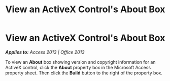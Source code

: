 ﻿---
title: View an ActiveX Control's About Box
TOCTitle: View an ActiveX Control's About Box
ms:assetid: 72a855b4-dd1a-a531-6402-0321335d3bf5
ms:mtpsurl: https://msdn.microsoft.com/en-us/library/Ff195825(v=office.15)
ms:contentKeyID: 48545612
ms.date: 09/18/2015
mtps_version: v=office.15
f1_keywords:
- vbaac10.chm4039
f1_categories:
- Office.Version=v15
---

# View an ActiveX Control's About Box


_**Applies to:** Access 2013 | Office 2013_

To view an **About** box showing version and copyright information for an ActiveX control, click the **About** property box in the Microsoft Access property sheet. Then click the **Build** button to the right of the property box.

